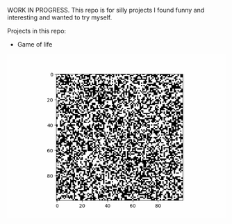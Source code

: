 WORK IN PROGRESS. This repo is for silly projects I found funny and interesting and wanted to try myself.

Projects in this repo:

- Game of life


![](https://github.com/ariajc/coding_projects/blob/main/images/game_of_life.gif)
